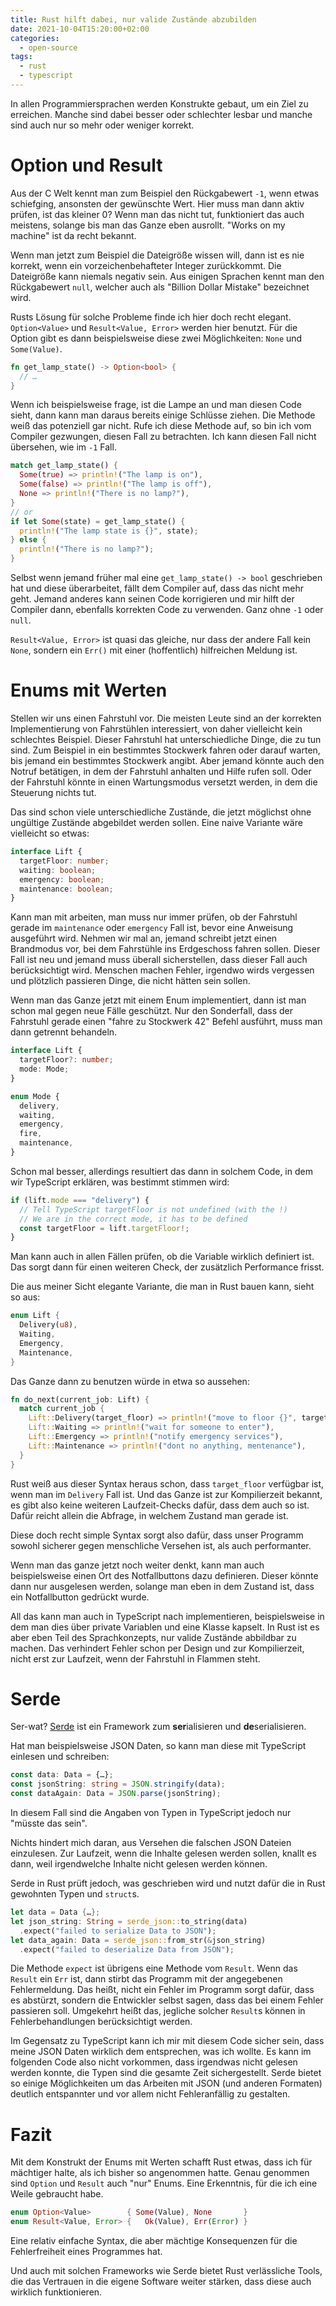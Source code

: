 ```yaml
---
title: Rust hilft dabei, nur valide Zustände abzubilden
date: 2021-10-04T15:20:00+02:00
categories:
  - open-source
tags:
  - rust
  - typescript
---
```


In allen Programmiersprachen werden Konstrukte gebaut, um ein Ziel zu erreichen.
Manche sind dabei besser oder schlechter lesbar und manche sind auch nur so mehr oder weniger korrekt.

<!--more-->

# Option und Result

Aus der C Welt kennt man zum Beispiel den Rückgabewert `-1`, wenn etwas schiefging, ansonsten der gewünschte Wert.
Hier muss man dann aktiv prüfen, ist das kleiner 0?
Wenn man das nicht tut, funktioniert das auch meistens, solange bis man das Ganze eben ausrollt.
"Works on my machine" ist da recht bekannt.

Wenn man jetzt zum Beispiel die Dateigröße wissen will, dann ist es nie korrekt, wenn ein vorzeichenbehafteter Integer zurückkommt.
Die Dateigröße kann niemals negativ sein.
Aus einigen Sprachen kennt man den Rückgabewert `null`, welcher auch als "Billion Dollar Mistake" bezeichnet wird.

Rusts Lösung für solche Probleme finde ich hier doch recht elegant.
`Option<Value>` und `Result<Value, Error>` werden hier benutzt.
Für die Option gibt es dann beispielsweise diese zwei Möglichkeiten: `None` und `Some(Value)`.

```rust
fn get_lamp_state() -> Option<bool> {
  // …
}
```

Wenn ich beispielsweise frage, ist die Lampe an und man diesen Code sieht, dann kann man daraus bereits einige Schlüsse ziehen.
Die Methode weiß das potenziell gar nicht.
Rufe ich diese Methode auf, so bin ich vom Compiler gezwungen, diesen Fall zu betrachten.
Ich kann diesen Fall nicht übersehen, wie im `-1` Fall.

```rust
match get_lamp_state() {
  Some(true) => println!("The lamp is on"),
  Some(false) => println!("The lamp is off"),
  None => println!("There is no lamp?"),
}
// or
if let Some(state) = get_lamp_state() {
  println!("The lamp state is {}", state);
} else {
  println!("There is no lamp?");
}
```

Selbst wenn jemand früher mal eine `get_lamp_state() -> bool` geschrieben hat und diese überarbeitet, fällt dem Compiler auf, dass das nicht mehr geht.
Jemand anderes kann seinen Code korrigieren und mir hilft der Compiler dann, ebenfalls korrekten Code zu verwenden.
Ganz ohne `-1` oder `null`.

`Result<Value, Error>` ist quasi das gleiche, nur dass der andere Fall kein `None`, sondern ein `Err()` mit einer (hoffentlich) hilfreichen Meldung ist.

# Enums mit Werten

Stellen wir uns einen Fahrstuhl vor.
Die meisten Leute sind an der korrekten Implementierung von Fahrstühlen interessiert, von daher vielleicht kein schlechtes Beispiel.
Dieser Fahrstuhl hat unterschiedliche Dinge, die zu tun sind.
Zum Beispiel in ein bestimmtes Stockwerk fahren oder darauf warten, bis jemand ein bestimmtes Stockwerk angibt.
Aber jemand könnte auch den Notruf betätigen, in dem der Fahrstuhl anhalten und Hilfe rufen soll.
Oder der Fahrstuhl könnte in einen Wartungsmodus versetzt werden, in dem die Steuerung nichts tut.

Das sind schon viele unterschiedliche Zustände, die jetzt möglichst ohne ungültige Zustände abgebildet werden sollen.
Eine naive Variante wäre vielleicht so etwas:

```typescript
interface Lift {
  targetFloor: number;
  waiting: boolean;
  emergency: boolean;
  maintenance: boolean;
}
```

Kann man mit arbeiten, man muss nur immer prüfen, ob der Fahrstuhl gerade im `maintenance` oder `emergency` Fall ist, bevor eine Anweisung ausgeführt wird.
Nehmen wir mal an, jemand schreibt jetzt einen Brandmodus vor, bei dem Fahrstühle ins Erdgeschoss fahren sollen.
Dieser Fall ist neu und jemand muss überall sicherstellen, dass dieser Fall auch berücksichtigt wird.
Menschen machen Fehler, irgendwo wirds vergessen und plötzlich passieren Dinge, die nicht hätten sein sollen.

Wenn man das Ganze jetzt mit einem Enum implementiert, dann ist man schon mal gegen neue Fälle geschützt.
Nur den Sonderfall, dass der Fahrstuhl gerade einen "fahre zu Stockwerk 42" Befehl ausführt, muss man dann getrennt behandeln.

```typescript
interface Lift {
  targetFloor?: number;
  mode: Mode;
}

enum Mode {
  delivery,
  waiting,
  emergency,
  fire,
  maintenance,
}
```

Schon mal besser, allerdings resultiert das dann in solchem Code, in dem wir TypeScript erklären, was bestimmt stimmen wird:

```typescript
if (lift.mode === "delivery") {
  // Tell TypeScript targetFloor is not undefined (with the !)
  // We are in the correct mode, it has to be defined
  const targetFloor = lift.targetFloor!;
}
```

Man kann auch in allen Fällen prüfen, ob die Variable wirklich definiert ist.
Das sorgt dann für einen weiteren Check, der zusätzlich Performance frisst.

Die aus meiner Sicht elegante Variante, die man in Rust bauen kann, sieht so aus:

```rust
enum Lift {
  Delivery(u8),
  Waiting,
  Emergency,
  Maintenance,
}
```

Das Ganze dann zu benutzen würde in etwa so aussehen:

```rust
fn do_next(current_job: Lift) {
  match current_job {
    Lift::Delivery(target_floor) => println!("move to floor {}", target_floor),
    Lift::Waiting => println!("wait for someone to enter"),
    Lift::Emergency => println!("notify emergency services"),
    Lift::Maintenance => println!("dont no anything, mentenance"),
  }
}
```

Rust weiß aus dieser Syntax heraus schon, dass `target_floor` verfügbar ist, wenn man im `Delivery` Fall ist.
Und das Ganze ist zur Kompilierzeit bekannt, es gibt also keine weiteren Laufzeit-Checks dafür, dass dem auch so ist.
Dafür reicht allein die Abfrage, in welchem Zustand man gerade ist.

Diese doch recht simple Syntax sorgt also dafür, dass unser Programm sowohl sicherer gegen menschliche Versehen ist, als auch performanter.

Wenn man das ganze jetzt noch weiter denkt, kann man auch beispielsweise einen Ort des Notfallbuttons dazu definieren.
Dieser könnte dann nur ausgelesen werden, solange man eben in dem Zustand ist, dass ein Notfallbutton gedrückt wurde.

All das kann man auch in TypeScript nach implementieren, beispielsweise in dem man dies über private Variablen und eine Klasse kapselt.
In Rust ist es aber eben Teil des Sprachkonzepts, nur valide Zustände abbildbar zu machen.
Das verhindert Fehler schon per Design und zur Kompilierzeit, nicht erst zur Laufzeit, wenn der Fahrstuhl in Flammen steht.

# Serde

Ser-wat? [Serde](https://serde.rs/) ist ein Framework zum **ser**ialisieren und **de**serialisieren.

Hat man beispielsweise JSON Daten, so kann man diese mit TypeScript einlesen und schreiben:

```typescript
const data: Data = {…};
const jsonString: string = JSON.stringify(data);
const dataAgain: Data = JSON.parse(jsonString);
```

In diesem Fall sind die Angaben von Typen in TypeScript jedoch nur "müsste das sein".

Nichts hindert mich daran, aus Versehen die falschen JSON Dateien einzulesen.
Zur Laufzeit, wenn die Inhalte gelesen werden sollen, knallt es dann, weil irgendwelche Inhalte nicht gelesen werden können.

Serde in Rust prüft jedoch, was geschrieben wird und nutzt dafür die in Rust gewohnten Typen und `struct`s.

```rust
let data = Data {…};
let json_string: String = serde_json::to_string(data)
  .expect("failed to serialize Data to JSON");
let data_again: Data = serde_json::from_str(&json_string)
  .expect("failed to deserialize Data from JSON");
```

Die Methode `expect` ist übrigens eine Methode vom `Result`.
Wenn das `Result` ein `Err` ist, dann stirbt das Programm mit der angegebenen Fehlermeldung.
Das heißt, nicht ein Fehler im Programm sorgt dafür, dass es abstürzt, sondern die Entwickler selbst sagen, dass das bei einem Fehler passieren soll.
Umgekehrt heißt das, jegliche solcher `Result`s können in Fehlerbehandlungen berücksichtigt werden.

Im Gegensatz zu TypeScript kann ich mir mit diesem Code sicher sein, dass meine JSON Daten wirklich dem entsprechen, was ich wollte.
Es kann im folgenden Code also nicht vorkommen, dass irgendwas nicht gelesen werden konnte, die Typen sind die gesamte Zeit sichergestellt.
Serde bietet so einige Möglichkeiten um das Arbeiten mit JSON (und anderen Formaten) deutlich entspannter und vor allem nicht Fehleranfällig zu gestalten.

# Fazit

Mit dem Konstrukt der Enums mit Werten schafft Rust etwas, dass ich für mächtiger halte, als ich bisher so angenommen hatte.
Genau genommen sind `Option` und `Result` auch "nur" Enums.
Eine Erkenntnis, für die ich eine Weile gebraucht habe.

```rust
enum Option<Value>        { Some(Value), None       }
enum Result<Value, Error> {   Ok(Value), Err(Error) }
```

Eine relativ einfache Syntax, die aber mächtige Konsequenzen für die Fehlerfreiheit eines Programmes hat.

Und auch mit solchen Frameworks wie Serde bietet Rust verlässliche Tools, die das Vertrauen in die eigene Software weiter stärken, dass diese auch wirklich funktionieren.
